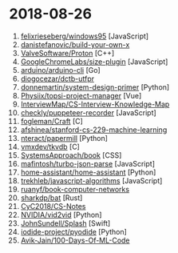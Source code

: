 # 2018-08-26

1. [felixrieseberg/windows95](https://github.com/felixrieseberg/windows95 "💩🚀 Windows 95 in Electron. Runs on macOS, Linux, and Windows.") [JavaScript]
2. [danistefanovic/build-your-own-x](https://github.com/danistefanovic/build-your-own-x "🤓 Build your own (insert technology here)") 
3. [ValveSoftware/Proton](https://github.com/ValveSoftware/Proton "Compatibility tool for Steam Play based on Wine and additional components") [C++]
4. [GoogleChromeLabs/size-plugin](https://github.com/GoogleChromeLabs/size-plugin "Track compressed Webpack asset sizes over time.") [JavaScript]
5. [arduino/arduino-cli](https://github.com/arduino/arduino-cli "Arduino command line interface") [Go]
6. [diogocezar/dctb-utfpr](https://github.com/diogocezar/dctb-utfpr "Lista dos materiais elaborados por mim para as aulas ministradas na UTFPR.") 
7. [donnemartin/system-design-primer](https://github.com/donnemartin/system-design-primer "Learn how to design large-scale systems. Prep for the system design interview. Includes Anki flashcards.") [Python]
8. [Physiix/topsi-project-manager](https://github.com/Physiix/topsi-project-manager "") [Vue]
9. [InterviewMap/CS-Interview-Knowledge-Map](https://github.com/InterviewMap/CS-Interview-Knowledge-Map "Build the best interview map. The current content includes JS, network, browser related, performance optimization, security, framework, Git, data structure, algorithm, etc.") 
10. [checkly/puppeteer-recorder](https://github.com/checkly/puppeteer-recorder "Puppeteer recorder is a Chrome extension that records your browser interactions and generates a Puppeteer script.") [JavaScript]
11. [fogleman/Craft](https://github.com/fogleman/Craft "A simple Minecraft clone written in C using modern OpenGL (shaders).") [C]
12. [afshinea/stanford-cs-229-machine-learning](https://github.com/afshinea/stanford-cs-229-machine-learning "VIP cheatsheets for Stanford's CS 229 Machine Learning") 
13. [nteract/papermill](https://github.com/nteract/papermill "📚 Parameterize, execute, and analyze notebooks") [Python]
14. [vmxdev/tkvdb](https://github.com/vmxdev/tkvdb "Trie key-value database") [C]
15. [SystemsApproach/book](https://github.com/SystemsApproach/book "Meta-data and Makefile needed to build the book. Main starting point.") [CSS]
16. [mafintosh/turbo-json-parse](https://github.com/mafintosh/turbo-json-parse "Turbocharged JSON.parse for type stable JSON data") [JavaScript]
17. [home-assistant/home-assistant](https://github.com/home-assistant/home-assistant "🏡 Open-source home automation platform running on Python 3") [Python]
18. [trekhleb/javascript-algorithms](https://github.com/trekhleb/javascript-algorithms "Algorithms and data structures implemented in JavaScript with explanations and links to further readings") [JavaScript]
19. [ruanyf/book-computer-networks](https://github.com/ruanyf/book-computer-networks "Free E-Book: Computer Networks - A Systems Approach") 
20. [sharkdp/bat](https://github.com/sharkdp/bat "A cat(1) clone with wings.") [Rust]
21. [CyC2018/CS-Notes](https://github.com/CyC2018/CS-Notes "📚 Computer Science Learning Notes") 
22. [NVIDIA/vid2vid](https://github.com/NVIDIA/vid2vid "Pytorch implementation of our method for high-resolution (e.g. 2048x1024) photorealistic video-to-video translation.") [Python]
23. [JohnSundell/Splash](https://github.com/JohnSundell/Splash "A fast, lightweight and flexible Swift syntax highlighter for blogs, tools and fun!") [Swift]
24. [iodide-project/pyodide](https://github.com/iodide-project/pyodide "The Python scientific stack, compiled to WebAssembly") [Python]
25. [Avik-Jain/100-Days-Of-ML-Code](https://github.com/Avik-Jain/100-Days-Of-ML-Code "100 Days of ML Coding") 
